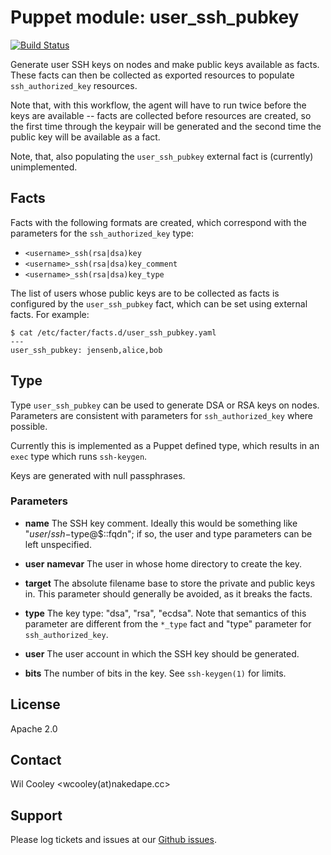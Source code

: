 Puppet module: user\_ssh\_pubkey
================================

[![Build
Status](https://travis-ci.org/wcooley/puppet-user_ssh_pubkey.svg?branch=master)](https://travis-ci.org/wcooley/puppet-user_ssh_pubkey)

Generate user SSH keys on nodes and make public keys available as facts. These
facts can then be collected as exported resources to populate
`ssh_authorized_key` resources.

Note that, with this workflow, the agent will have to run twice before the
keys are available -- facts are collected before resources are created, so the
first time through the keypair will be generated and the second time the
public key will be available as a fact.

Note, that, also populating the `user_ssh_pubkey` external fact is (currently)
unimplemented.

Facts
-----

Facts with the following formats are created, which correspond with the
parameters for the `ssh_authorized_key` type:

* `<username>_ssh(rsa|dsa)key`
* `<username>_ssh(rsa|dsa)key_comment`
* `<username>_ssh(rsa|dsa)key_type`

The list of users whose public keys are to be collected as facts is configured
by the `user_ssh_pubkey` fact, which can be set using external facts. For
example:

    $ cat /etc/facter/facts.d/user_ssh_pubkey.yaml
    ---
    user_ssh_pubkey: jensenb,alice,bob

Type
----

Type `user_ssh_pubkey` can be used to generate DSA or RSA keys on nodes.
Parameters are consistent with parameters for `ssh_authorized_key` where
possible.

Currently this is implemented as a Puppet defined type, which results in an
`exec` type which runs `ssh-keygen`.

Keys are generated with null passphrases.

### Parameters

- **name**
    The SSH key comment. Ideally this would be something like
    "$user/ssh-$type@$::fqdn"; if so, the user and type parameters can be left
    unspecified.

- **user**
    **namevar** The user in whose home directory to create the key.

- **target**
    The absolute filename base to store the private and public keys in. This
    parameter should generally be avoided, as it breaks the facts.

- **type**
    The key type: "dsa", "rsa", "ecdsa". Note that semantics of this parameter
    are different from the `*_type` fact and "type" parameter for
    `ssh_authorized_key`.

- **user**
    The user account in which the SSH key should be generated.

- **bits**
    The number of bits in the key. See `ssh-keygen(1)` for limits.

License
-------

Apache 2.0

Contact
-------

Wil Cooley <wcooley(at)nakedape.cc>

Support
-------

Please log tickets and issues at our [Github
issues](https://github.com/wcooley/puppet-user_ssh_pubkey/issues).
